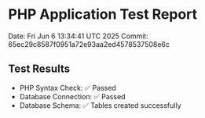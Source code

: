 # PHP Application Test Report
Date: Fri Jun  6 13:34:41 UTC 2025
Commit: 65ec29c8587f0951a72e93aa2ed4578537508e6c

## Test Results
- PHP Syntax Check: ✅ Passed
- Database Connection: ✅ Passed
- Database Schema: ✅ Tables created successfully
